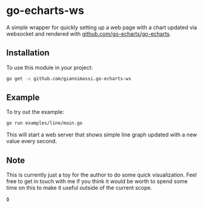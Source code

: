 # go-echarts-ws

A simple wrapper for quickly setting up a web page with a chart updated via websocket and rendered with [github.com/go-echarts/go-echarts](https://github.com/go-echarts/go-echarts).

## Installation
To use this module in your project:

```sh
go get -u github.com/giannimassi.go-echarts-ws
```

## Example

To try out the example:

```sh
go run examples/line/main.go
```

This will start a web server that shows simple line graph updated with a new value every second.

## Note

This is currently just a toy for the author to do some quick visualization. Feel free to get in touch with me if you think it would be worth to spend some time on this to make it useful outside of the current scope.

◊